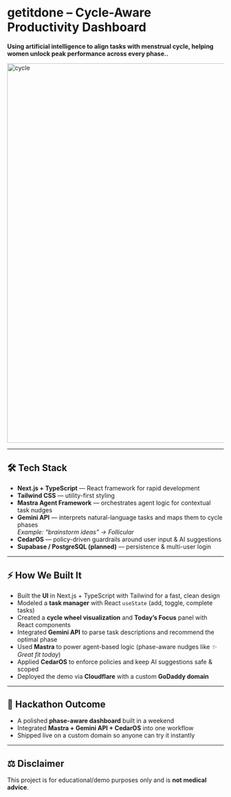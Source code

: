 # getitdone – Cycle-Aware Productivity Dashboard
**Using artificial intelligence to align tasks with menstrual cycle, helping women unlock peak performance across every phase..**

<img width="1872" height="883" alt="cycle" src="https://github.com/user-attachments/assets/fdc206d6-acb9-4407-a1b0-6cb67760e9c1" />


---

## 🛠 Tech Stack

- **Next.js + TypeScript** — React framework for rapid development
- **Tailwind CSS** — utility-first styling
- **Mastra Agent Framework** — orchestrates agent logic for contextual task nudges
- **Gemini API** — interprets natural-language tasks and maps them to cycle phases  
  _Example: “brainstorm ideas” → Follicular_
- **CedarOS** — policy-driven guardrails around user input & AI suggestions
- **Supabase / PostgreSQL (planned)** — persistence & multi-user login

---

## ⚡ How We Built It

- Built the **UI** in Next.js + TypeScript with Tailwind for a fast, clean design
- Modeled a **task manager** with React `useState` (add, toggle, complete tasks)
- Created a **cycle wheel visualization** and **Today’s Focus** panel with React components
- Integrated **Gemini API** to parse task descriptions and recommend the optimal phase
- Used **Mastra** to power agent-based logic (phase-aware nudges like _✨ Great fit today_)
- Applied **CedarOS** to enforce policies and keep AI suggestions safe & scoped
- Deployed the demo via **Cloudflare** with a custom **GoDaddy domain**

---

## 🚀 Hackathon Outcome

- A polished **phase-aware dashboard** built in a weekend
- Integrated **Mastra + Gemini API + CedarOS** into one workflow
- Shipped live on a custom domain so anyone can try it instantly

---

## ⚖️ Disclaimer

This project is for educational/demo purposes only and is **not medical advice**.
